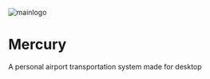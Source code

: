 ![mainlogo](https://user-images.githubusercontent.com/41027583/175617239-147d57e4-3283-4ebf-a1af-4254a41364e5.png)
# Mercury
A personal airport transportation system made for desktop
